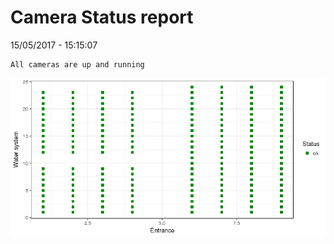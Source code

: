 Camera Status report
================
15/05/2017 - 15:15:07

    All cameras are up and running

![](camreport_files/figure-markdown_github/unnamed-chunk-2-1.png)
